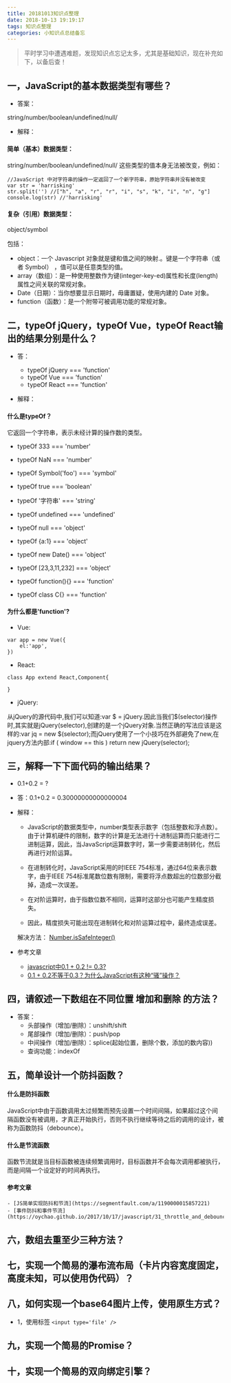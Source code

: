 ```yaml
---
title: 20181013知识点整理
date: 2018-10-13 19:19:17
tags: 知识点整理
categories: 小知识点总结备忘
---
```



> 平时学习中遭遇难题，发现知识点忘记太多，尤其是基础知识，现在补充如下，以备后查！

## 一，JavaScript的基本数据类型有哪些？
- 答案：

string/number/boolean/undefined/null/
- 解释：

#### 简单（基本）数据类型：
string/number/boolean/undefined/null/
这些类型的值本身无法被改变，例如：

<!-- more -->

```
//JavaScript 中对字符串的操作一定返回了一个新字符串，原始字符串并没有被改变
var str = 'harrisking'
str.split('') //["h", "a", "r", "r", "i", "s", "k", "i", "n", "g"]
console.log(str) //'harrisking'
```

#### 复杂（引用）数据类型：
object/symbol

包括：
- object：一个 Javascript 对象就是键和值之间的映射.。键是一个字符串（或者 Symbol） ，值可以是任意类型的值。
- array（数组）：是一种使用整数作为键(integer-key-ed)属性和长度(length)属性之间关联的常规对象。
- Date（日期）：当你想要显示日期时，毋庸置疑，使用内建的 Date 对象。
- function（函数）：是一个附带可被调用功能的常规对象。



## 二，typeOf jQuery，typeOf Vue，typeOf React输出的结果分别是什么？

 - 答：
    - typeOf jQuery === 'function'
    - typeOf Vue === 'function'
    - typeOf React === 'function'

- 解释：

#### 什么是typeOf？
它返回一个字符串，表示未经计算的操作数的类型。
- typeOf 333 === 'number'
- typeOf NaN === 'number'

- typeOf Symbol('foo') === 'symbol'

- typeOf true === 'boolean'

- typeOf '字符串' === 'string'

- typeOf undefined === 'undefined'

- typeOf null === 'object'
- typeOf {a:1} === 'object'
- typeOf new Date() === 'object'
- typeOf [23,3,11,232] === 'object'

- typeOf function(){} === 'function'
- typeOf class C{} === 'function'

#### 为什么都是'function'?
- Vue:
```
var app = new Vue({
    el:'app',
})
```

- React:
```
class App extend React,Component{

}
```

- jQuery:

从jQuery的源代码中,我们可以知道:var $ = jQuery.因此当我们$(selector)操作时,其实就是jQuery(selector),创建的是一个jQuery对象.当然正确的写法应该是这样的:var jq = new $(selector);而jQuery使用了一个小技巧在外部避免了new,在jquery方法内部:if ( window == this ) return new jQuery(selector);



 ## 三，解释一下下面代码的输出结果？

 - 0.1+0.2 = ?

 - 答：0.1+0.2 = 0.30000000000000004

 - 解释：

    - JavaScript的数据类型中，number类型表示数字（包括整数和浮点数）。由于计算机硬件的限制，数字的计算是无法进行十进制运算而只能进行二进制运算，因此，当JavaScript运算数字时，第一步需要进制转化，然后再进行对阶运算。

    - 在进制转化时，JavaScript采用的时IEEE 754标准，通过64位来表示数字，由于IEEE 754标准尾数位数有限制，需要将浮点数超出的位数部分截掉，造成一次误差。

    - 在对阶运算时，由于指数位数不相同，运算时这部分也可能产生精度损失。
    - 因此，精度损失可能出现在进制转化和对阶运算过程中，最终造成误差。

    解决方法：
    [Number.isSafeInteger()](https://developer.mozilla.org/zh-CN/docs/Web/JavaScript/Reference/Global_Objects/Number/isSafeInteger)

 - 参考文章

    - [javascript中0.1 + 0.2 != 0.3?](https://segmentfault.com/a/1190000007251010)
    - [0.1 + 0.2不等于0.3？为什么JavaScript有这种“骚”操作？](https://www.qdskill.com/javascript/8542.html)

 ## 四，请叙述一下数组在不同位置 增加和删除 的方法？

 - 答案：
    - 头部操作（增加/删除）：unshift/shift
    - 尾部操作（增加/删除）：push/pop
    - 中间操作（增加/删除）：splice(起始位置，删除个数，添加的数内容))
    - 查询功能：indexOf

 ## 五，简单设计一个防抖函数？

#### 什么是防抖函数

JavaScript中由于函数调用太过频繁而预先设置一个时间间隔，如果超过这个间隔函数没有被调用，才真正开始执行，否则不执行继续等待之后的调用的设计，被称为函数防抖（debounce）。
#### 什么是节流函数

函数节流就是当目标函数被连续频繁调用时，目标函数并不会每次调用都被执行，而是间隔一个设定好的时间再执行。

#### 参考文章

    - [JS简单实现防抖和节流](https://segmentfault.com/a/1190000015857221)
    - [事件防抖和事件节流](https://oychao.github.io/2017/10/17/javascript/31_throttle_and_debounce/)

 ## 六，数组去重至少三种方法？

 ## 七，实现一个简易的瀑布流布局（卡片内容宽度固定，高度未知，可以使用伪代码）？

 ## 八，如何实现一个base64图片上传，使用原生方式？
 - 1，使用标签 `<input type='file' />`

 ## 九，实现一个简易的Promise？

 ## 十，实现一个简易的双向绑定引擎？
 
